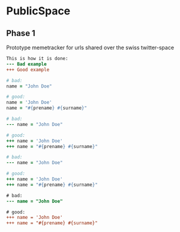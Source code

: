 PublicSpace
=============

Phase 1
-------

Prototype memetracker for urls shared over the swiss twitter-space

```diff
This is how it is done:
--- Bad example
+++ Good example
```

```coffeescript
# bad:
name = "John Doe"

# good:
name = 'John Doe'
name = "#{prename} #{surname}"
```

```coffeescript
# bad:
--- name = "John Doe"

# good:
+++ name = 'John Doe'
+++ name = "#{prename} #{surname}"
```

```coffee
# bad:
--- name = "John Doe"

# good:
+++ name = 'John Doe'
+++ name = "#{prename} #{surname}"
```

```diff
# bad:
--- name = "John Doe"

# good:
+++ name = 'John Doe'
+++ name = "#{prename} #{surname}"
```
